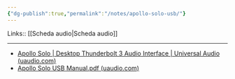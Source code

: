 ```yaml
---
{"dg-publish":true,"permalink":"/notes/apollo-solo-usb/"}
---
```


Links:: [[Scheda audio\|Scheda audio]]

---
- [Apollo Solo | Desktop Thunderbolt 3 Audio Interface | Universal Audio (uaudio.com)](https://www.uaudio.com/audio-interfaces/apollo-solo.html)
- [Apollo Solo USB Manual.pdf (uaudio.com)](http://media.uaudio.com/support/manuals/v9122-yw8H2/Apollo%20Solo%20USB%20Manual.pdf)